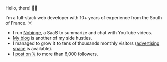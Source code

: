 Hello, there! 👋🏻

I'm a full-stack web developer with 10+ years of experience from the South of France. ☀️

- I run [Nobinge](https://nobinge.ai), a SaaS to summarize and chat with YouTube videos.
- [My blog](https://benjamincrozat.com) is another of my side hustles.
- I managed to grow it to tens of thousands monthly visitors ([advertising space](https://benjamincrozat.com/media-kit) is available).
- I [post on 𝕏](https://twitter.com/benjamincrozat) to more than 6,000 followers.
